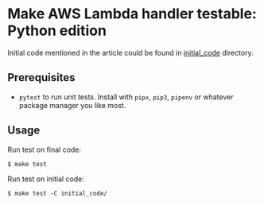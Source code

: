 # Make AWS Lambda handler testable: Python edition

Initial code mentioned in the article could be found in [initial_code](initial_code) directory.

## Prerequisites

- `pytest` to run unit tests. Install with `pipx`, `pip3`, `pipenv` or whatever package manager you like most.

## Usage

Run test on final code:

```shell
$ make test
```

Run test on initial code:

```shell
$ make test -C initial_code/
```
